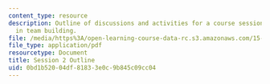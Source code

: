 ```yaml
---
content_type: resource
description: Outline of discussions and activities for a course session on leadership
  in team building.
file: /media/https%3A/open-learning-course-data-rc.s3.amazonaws.com/15-316-building-and-leading-effective-teams-summer-2005/0bd1b52004df81833e0c9b845c09cc04_2.pdf
file_type: application/pdf
resourcetype: Document
title: Session 2 Outline
uid: 0bd1b520-04df-8183-3e0c-9b845c09cc04
---
```

